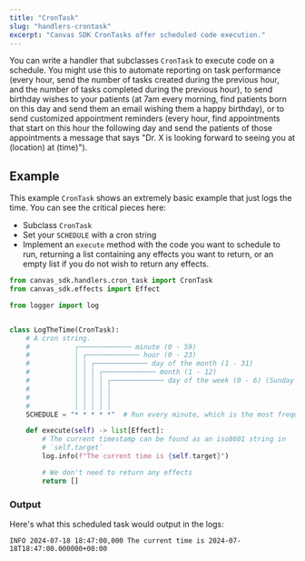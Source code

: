 ```yaml
---
title: "CronTask"
slug: "handlers-crontask"
excerpt: "Canvas SDK CronTasks offer scheduled code execution."
---
```


You can write a handler that subclasses `CronTask` to execute code on a
schedule. You might use this to automate reporting on task performance (every
hour, send the number of tasks created during the previous hour, and the
number of tasks completed during the previous hour), to send birthday wishes
to your patients (at 7am every morning, find patients born on this day and
send them an email wishing them a happy birthday), or to send customized
appointment reminders (every hour, find appointments that start on this hour
the following day and send the patients of those appointments a message that
says "Dr. X is looking forward to seeing you at (location) at (time)").

## Example

This example `CronTask` shows an extremely basic example that just logs the
time. You can see the critical pieces here:
- Subclass `CronTask`
- Set your `SCHEDULE` with a cron string
- Implement an `execute` method with the code you want to schedule to run,
  returning a list containing any effects you want to return, or an empty list
  if you do not wish to return any effects.

```python
from canvas_sdk.handlers.cron_task import CronTask
from canvas_sdk.effects import Effect

from logger import log


class LogTheTime(CronTask):
    # A cron string.
    #           ┌───────────── minute (0 - 59)
    #           │ ┌───────────── hour (0 - 23)
    #           │ │ ┌───────────── day of the month (1 - 31)
    #           │ │ │ ┌───────────── month (1 - 12)
    #           │ │ │ │ ┌───────────── day of the week (0 - 6) (Sunday to Saturday)
    #           │ │ │ │ │
    #           │ │ │ │ │
    #           │ │ │ │ │
    SCHEDULE = "* * * * *"  # Run every minute, which is the most frequently something can run.

    def execute(self) -> list[Effect]:
        # The current timestamp can be found as an iso8601 string in
        # `self.target`
        log.info(f"The current time is {self.target}")

        # We don't need to return any effects
        return []
```

### Output
Here's what this scheduled task would output in the logs:

`INFO 2024-07-18 18:47:00,000 The current time is 2024-07-18T18:47:00.000000+00:00`

<br/>
<br/>
<br/>
<br/>
